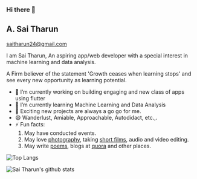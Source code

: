 ### Hi there 👋

## A. Sai Tharun

saitharun24@gmail.com

I am Sai Tharun, An aspiring app/web developer with a special interest in machine learning and data analysis.

A Firm believer of the statement 'Growth ceases when learning stops' and see every new opportunity as learning potential. 

- 🔭 I’m currently working on building engaging and new class of apps using flutter
- 🌱 I’m currently learning Machine Learning and Data Analysis
- 👯 Exciting new projects are always a go go for me.
- 😄 Wanderlust, Amiable, Approachable, Autodidact, etc.,.
- ⚡ Fun facts: 
     1. May have conducted events.
     2. May love [photography](https://www.instagram.com/picsby_tharun/), taking [short films](www.youtube.com/channel/UCe0bu8KQYOVwTQsavn2-IRQ), audio and video editing.
     3. May write [poems](https://www.instagram.com/thoughtsof_tharun/), blogs at [quora](https://www.quora.com/profile/Sai-Tharun-51) and other places.



![Top Langs](https://github-readme-stats.vercel.app/api/top-langs/?username=saitharun24&show_icons=true&theme=dark&layout=compact)



![Sai Tharun's github stats](https://github-readme-stats.vercel.app/api?username=saitharun24&show_icons=true&theme=dark)



<!--
**saitharun24/saitharun24** is a ✨ _special_ ✨ repository because its `README.md` (this file) appears on your GitHub profile.
